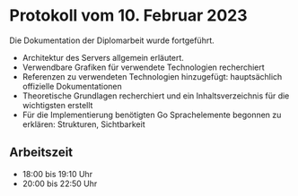 # Protokoll vom 10. Februar 2023 

Die Dokumentation der Diplomarbeit wurde fortgeführt. 
- Architektur des Servers allgemein erläutert.
- Verwendbare Grafiken für verwendete Technologien recherchiert 
- Referenzen zu verwendeten Technologien hinzugefügt: hauptsächlich offizielle Dokumentationen
- Theoretische Grundlagen recherchiert und ein Inhaltsverzeichnis für die wichtigsten erstellt
- Für die Implementierung benötigten Go Sprachelemente begonnen zu erklären: Strukturen, Sichtbarkeit  

## Arbeitszeit
<!-- { "progress": true, "date": ["23/02/10"] } -->
- 18:00 bis 19:10 Uhr
- 20:00 bis 22:50 Uhr
<!-- { "progress": false } -->
